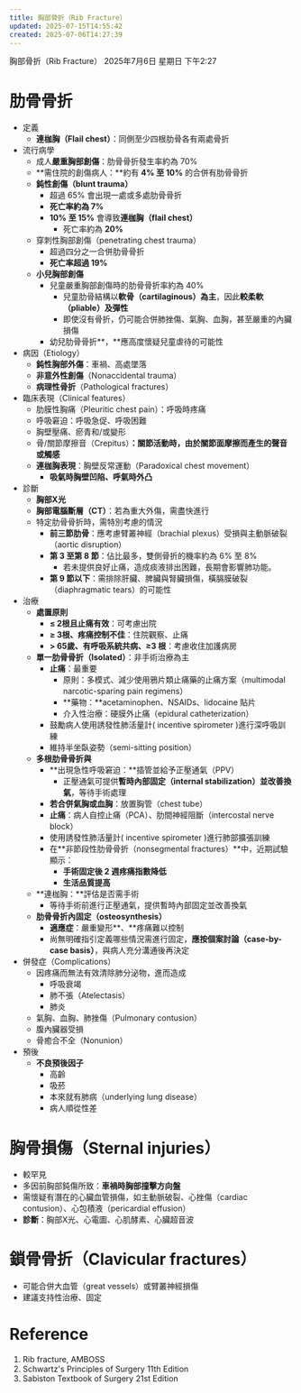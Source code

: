 ```yaml
---
title: 胸部骨折（Rib Fracture）
updated: 2025-07-15T14:55:42
created: 2025-07-06T14:27:39
---
```


胸部骨折（Rib Fracture）
2025年7月6日 星期日
下午2:27
# 肋骨骨折
- 定義
  - **連枷胸（Flail chest）**：同側至少四根肋骨各有兩處骨折
- 流行病學
  - 成人**嚴重胸部創傷**：肋骨骨折發生率約為 70%
  - **需住院的創傷病人：**約有 **4% 至 10%** 的合併有肋骨骨折
  - **鈍性創傷（blunt trauma）**
    - 超過 65% 會出現一處或多處肋骨骨折
    - **死亡率約為 7%**
    - **10% 至 15%** 會導致**連枷胸（flail chest）**
      - 死亡率約為 **20%**
  - 穿刺性胸部創傷（penetrating chest trauma）
    - 超過四分之一合併肋骨骨折
    - **死亡率超過 19%**
  - **小兒胸部創傷**
    - 兒童嚴重胸部創傷時的肋骨骨折率約為 40%
      - 兒童肋骨結構以**軟骨（cartilaginous）為主**，因此**較柔軟（pliable）及彈性**
      - 即使沒有骨折，仍可能合併肺挫傷、氣胸、血胸，甚至嚴重的內臟損傷
    - 幼兒肋骨骨折**，**應高度懷疑兒童虐待的可能性
- 病因（Etiology）
  - **鈍性胸部外傷**：車禍、高處墜落
  - **非意外性創傷**（Nonaccidental trauma）
  - **病理性骨折**（Pathological fractures）
- 臨床表現（Clinical features）
  - 肋膜性胸痛（Pleuritic chest pain）：呼吸時疼痛
  - 呼吸窘迫：呼吸急促、呼吸困難
  - 胸壁壓痛、瘀青和/或變形
  - 骨/關節摩擦音（Crepitus）**：**關節活動時，由於**關節面摩擦而產生的聲音或觸感**
  - **連枷胸表現**：胸壁反常運動（Paradoxical chest movement）
    - **吸氣時胸壁凹陷、呼氣時外凸**
- 診斷
  - **胸部X光**
  - **胸部電腦斷層（CT）**：若為重大外傷，需盡快進行
  - 特定肋骨骨折時，需特別考慮的情況
    - **前三節肋骨**：應考慮臂叢神經（brachial plexus）受損與主動脈破裂（aortic disruption）
    - **第 3 至第 8 節**：佔比最多，雙側骨折的機率約為 6% 至 8%
      - 若未提供良好止痛，造成痰液排出困難，長期會影響肺功能。
    - **第 9 節以下**：需排除肝臟、脾臟與腎臟損傷，橫膈膜破裂（diaphragmatic tears）的可能性
- 治療
  - **處置原則**
    - **≤ 2根且止痛有效**：可考慮出院
    - **≥ 3根、疼痛控制不佳**：住院觀察、止痛
    - **\> 65歲、有呼吸系統共病、≥3 根**：考慮收住加護病房
  - **單一肋骨骨折（Isolated）**：非手術治療為主
    - **止痛**：最重要
      - 原則：多模式、減少使用鴉片類止痛藥的止痛方案（multimodal narcotic-sparing pain regimens）
      - **藥物：**acetaminophen、NSAIDs、lidocaine 貼片
      - 介入性治療：硬膜外止痛（epidural catheterization）
    - 鼓勵病人使用誘發性肺活量計( incentive spirometer )進行深呼吸訓練
    - 維持半坐臥姿勢（semi-sitting position）
  - **多根肋骨骨折與**
    - **出現急性呼吸窘迫：**插管並給予正壓通氣（PPV）
      - 正壓通氣可提供**暫時內部固定（internal stabilization）並改善換氣**，等待手術處理
    - **若合併氣胸或血胸**：放置胸管（chest tube）
    - **止痛**：病人自控止痛（PCA）、肋間神經阻斷（intercostal nerve block）
    - 使用誘發性肺活量計( incentive spirometer )進行肺部擴張訓練
    - 在**非節段性肋骨骨折（nonsegmental fractures）**中，近期試驗顯示：
      - **手術固定後 2 週疼痛指數降低**
      - **生活品質提高**
  - **連枷胸：**評估是否需手術
    - 等待手術前進行正壓通氣，提供暫時內部固定並改善換氣
  - **肋骨骨折內固定（**osteosynthesis**）**
    - **適應症**：嚴重變形**、**疼痛難以控制
    - 尚無明確指引定義哪些情況需進行固定，**應按個案討論（case-by-case basis）**，與病人充分溝通後再決定
- 併發症（Complications）
  - 因疼痛而無法有效清除肺分泌物，進而造成
    - 呼吸衰竭
    - 肺不張（Atelectasis）
    - 肺炎
  - 氣胸、血胸、肺挫傷（Pulmonary contusion）
  - 腹內臟器受損
  - 骨癒合不全（Nonunion）
- 預後
  - **不良預後因子**
    - 高齡
    - 吸菸
    - 本來就有肺病（underlying lung disease）
    - 病人順從性差
# 胸骨損傷（Sternal injuries）
- 較罕見
- 多因前胸部鈍傷所致：**車禍時胸部撞擊方向盤**
- 需懷疑有潛在的心臟血管損傷，如主動脈破裂、心挫傷（cardiac contusion）、心包積液（pericardial effusion）
- **診斷**：胸部X光、心電圖、心肌酵素、心臟超音波
# 鎖骨骨折（Clavicular fractures）
- 可能合併大血管（great vessels）或臂叢神經損傷
- 建議支持性治療、固定
# Reference
1.  Rib fracture, AMBOSS
2.  Schwartz's Principles of Surgery 11th Edition
3.  Sabiston Textbook of Surgery 21st Edition
